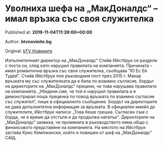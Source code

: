 
# Уволниха шефа на „МакДоналдс“ – имал връзка със своя служителка

Published at: **2019-11-04T11:39:00+00:00**

Author: **btvnovinite.bg**

Original: [bTV Новините](https://btvnovinite.bg/lifestyle/liubopitno/uvolniha-shefa-na-makdonalds-imal-vrazka-sas-svoja-sluzhitelka.html)

Изпълнителният директор на „МакДоналдс“ Стийв Ийстбрук се раздели с поста си, след като нарушил правилата на компанията. Причината – имал романтична връзка със своя служителка, съобщава "Ю Ес Ей Тудей".
Стийв Ийстбрук пое ръководния пост през 2015 г. Макар връзката му със служителката да е била по взаимно съгласие, бордът на директорите на „МакДоналдс“ прецени, че това нарушава правилата на компанията.
„Убедени сме, че той е нарушил правилата и е демонстрирал лоша преценка по повод връзката по взаимно съгласие със служител“, пише в официалното съобщение.
Бордът на директорите не дава допълнителна информация за връзката.
В официален имейл до служителите, Ийстбрук написа: „Това беше грешка. Съгласен съм с борда, че е време да отстъпя и да продължа нататък“.
Директорите на „МакДоналдс“ заявиха, че промяната в ръководството няма общо с финансовото представяне на компанията.
На мястото на Ийстбрук застава Крис Кемпжински, който е повишен от шеф на „МакДоналдс“ САЩ.
